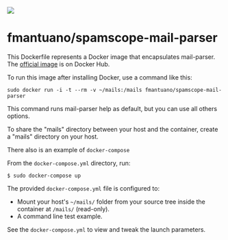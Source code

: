 [![](https://images.microbadger.com/badges/image/fmantuano/spamscope-mail-parser.svg)](https://microbadger.com/images/fmantuano/spamscope-mail-parser "Get your own image badge on microbadger.com")

# fmantuano/spamscope-mail-parser

This Dockerfile represents a Docker image that encapsulates mail-parser. The [official image](https://hub.docker.com/r/fmantuano/spamscope-mail-parser/) is on Docker Hub.

To run this image after installing Docker, use a command like this:

```
sudo docker run -i -t --rm -v ~/mails:/mails fmantuano/spamscope-mail-parser
```

This command runs mail-parser help as default, but you can use all others options.

To share the "mails" directory between your host and the container, create a "mails" directory on your host.

There also is an example of `docker-compose` 

From the `docker-compose.yml` directory, run:

```
$ sudo docker-compose up
```

The provided ```docker-compose.yml``` file is configured to:

 - Mount your host's `~/mails/` folder from your source tree inside the container at `/mails/` (read-only).
 - A command line test example.

See the ```docker-compose.yml``` to view and tweak the launch parameters.
